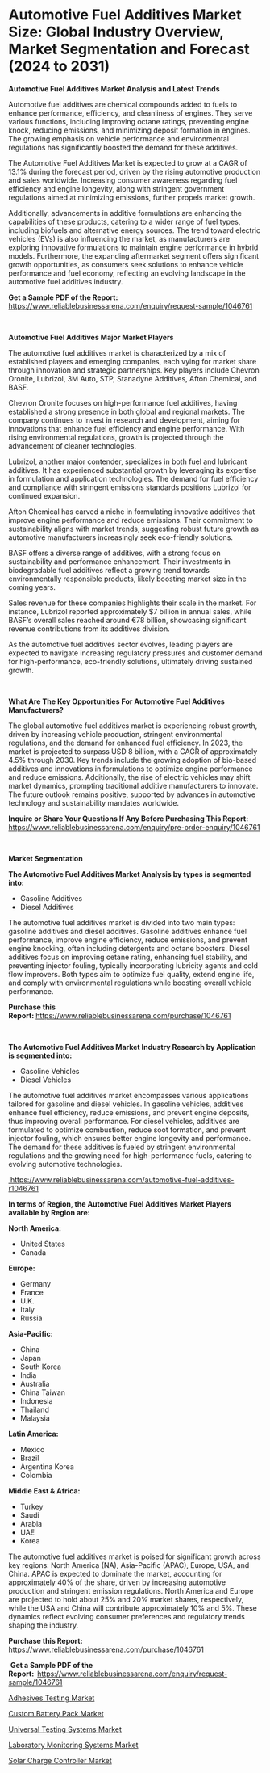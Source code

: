 <p><h1>Automotive Fuel Additives Market Size: Global Industry Overview, Market Segmentation and Forecast (2024 to 2031)</h1></p><p><strong>Automotive Fuel Additives Market Analysis and Latest Trends</strong></p>
<p><p>Automotive fuel additives are chemical compounds added to fuels to enhance performance, efficiency, and cleanliness of engines. They serve various functions, including improving octane ratings, preventing engine knock, reducing emissions, and minimizing deposit formation in engines. The growing emphasis on vehicle performance and environmental regulations has significantly boosted the demand for these additives.</p><p>The Automotive Fuel Additives Market is expected to grow at a CAGR of 13.1% during the forecast period, driven by the rising automotive production and sales worldwide. Increasing consumer awareness regarding fuel efficiency and engine longevity, along with stringent government regulations aimed at minimizing emissions, further propels market growth. </p><p>Additionally, advancements in additive formulations are enhancing the capabilities of these products, catering to a wider range of fuel types, including biofuels and alternative energy sources. The trend toward electric vehicles (EVs) is also influencing the market, as manufacturers are exploring innovative formulations to maintain engine performance in hybrid models. Furthermore, the expanding aftermarket segment offers significant growth opportunities, as consumers seek solutions to enhance vehicle performance and fuel economy, reflecting an evolving landscape in the automotive fuel additives industry.</p></p>
<p><strong>Get a Sample PDF of the Report:&nbsp;</strong> <a href="https://www.reliablebusinessarena.com/enquiry/request-sample/1046761?utm_campaign=1892&utm_medium=2&utm_source=Github&utm_content=ia&utm_term=26122024&utm_id=automotive-fuel-additives">https://www.reliablebusinessarena.com/enquiry/request-sample/1046761</a></p>
<p>&nbsp;</p>
<p><strong>Automotive Fuel Additives Major Market Players</strong></p>
<p><p>The automotive fuel additives market is characterized by a mix of established players and emerging companies, each vying for market share through innovation and strategic partnerships. Key players include Chevron Oronite, Lubrizol, 3M Auto, STP, Stanadyne Additives, Afton Chemical, and BASF.</p><p>Chevron Oronite focuses on high-performance fuel additives, having established a strong presence in both global and regional markets. The company continues to invest in research and development, aiming for innovations that enhance fuel efficiency and engine performance. With rising environmental regulations, growth is projected through the advancement of cleaner technologies.</p><p>Lubrizol, another major contender, specializes in both fuel and lubricant additives. It has experienced substantial growth by leveraging its expertise in formulation and application technologies. The demand for fuel efficiency and compliance with stringent emissions standards positions Lubrizol for continued expansion.</p><p>Afton Chemical has carved a niche in formulating innovative additives that improve engine performance and reduce emissions. Their commitment to sustainability aligns with market trends, suggesting robust future growth as automotive manufacturers increasingly seek eco-friendly solutions.</p><p>BASF offers a diverse range of additives, with a strong focus on sustainability and performance enhancement. Their investments in biodegradable fuel additives reflect a growing trend towards environmentally responsible products, likely boosting market size in the coming years.</p><p>Sales revenue for these companies highlights their scale in the market. For instance, Lubrizol reported approximately $7 billion in annual sales, while BASF’s overall sales reached around €78 billion, showcasing significant revenue contributions from its additives division.</p><p>As the automotive fuel additives sector evolves, leading players are expected to navigate increasing regulatory pressures and customer demand for high-performance, eco-friendly solutions, ultimately driving sustained growth.</p></p>
<p>&nbsp;</p>
<p><strong>What Are The Key Opportunities For Automotive Fuel Additives Manufacturers?</strong></p>
<p><p>The global automotive fuel additives market is experiencing robust growth, driven by increasing vehicle production, stringent environmental regulations, and the demand for enhanced fuel efficiency. In 2023, the market is projected to surpass USD 8 billion, with a CAGR of approximately 4.5% through 2030. Key trends include the growing adoption of bio-based additives and innovations in formulations to optimize engine performance and reduce emissions. Additionally, the rise of electric vehicles may shift market dynamics, prompting traditional additive manufacturers to innovate. The future outlook remains positive, supported by advances in automotive technology and sustainability mandates worldwide.</p></p>
<p><strong>Inquire or Share Your Questions If Any Before Purchasing This Report:</strong> <a href="https://www.reliablebusinessarena.com/enquiry/pre-order-enquiry/1046761?utm_campaign=1892&utm_medium=2&utm_source=Github&utm_content=ia&utm_term=26122024&utm_id=automotive-fuel-additives">https://www.reliablebusinessarena.com/enquiry/pre-order-enquiry/1046761</a></p>
<p>&nbsp;</p>
<p><strong>Market Segmentation</strong></p>
<p><strong>The Automotive Fuel Additives Market Analysis by types is segmented into:</strong></p>
<p><ul><li>Gasoline Additives</li><li>Diesel Additives</li></ul></p>
<p><p>The automotive fuel additives market is divided into two main types: gasoline additives and diesel additives. Gasoline additives enhance fuel performance, improve engine efficiency, reduce emissions, and prevent engine knocking, often including detergents and octane boosters. Diesel additives focus on improving cetane rating, enhancing fuel stability, and preventing injector fouling, typically incorporating lubricity agents and cold flow improvers. Both types aim to optimize fuel quality, extend engine life, and comply with environmental regulations while boosting overall vehicle performance.</p></p>
<p><strong>Purchase this Report:&nbsp;</strong><a href="https://www.reliablebusinessarena.com/purchase/1046761?utm_campaign=1892&utm_medium=2&utm_source=Github&utm_content=ia&utm_term=26122024&utm_id=automotive-fuel-additives">https://www.reliablebusinessarena.com/purchase/1046761</a></p>
<p>&nbsp;</p>
<p><strong>The Automotive Fuel Additives Market Industry Research by Application is segmented into:</strong></p>
<p><ul><li>Gasoline Vehicles</li><li>Diesel Vehicles</li></ul></p>
<p><p>The automotive fuel additives market encompasses various applications tailored for gasoline and diesel vehicles. In gasoline vehicles, additives enhance fuel efficiency, reduce emissions, and prevent engine deposits, thus improving overall performance. For diesel vehicles, additives are formulated to optimize combustion, reduce soot formation, and prevent injector fouling, which ensures better engine longevity and performance. The demand for these additives is fueled by stringent environmental regulations and the growing need for high-performance fuels, catering to evolving automotive technologies.</p></p>
<p><a href="https://www.reliablebusinessarena.com/automotive-fuel-additives-r1046761?utm_campaign=1892&utm_medium=2&utm_source=Github&utm_content=ia&utm_term=26122024&utm_id=automotive-fuel-additives">&nbsp;https://www.reliablebusinessarena.com/automotive-fuel-additives-r1046761</a></p>
<p><strong>In terms of Region, the Automotive Fuel Additives Market Players available by Region are:</strong></p>
<p>
    <p> <strong> North America: </strong>
        <ul>
            <li>United States</li>
            <li>Canada</li>
        </ul>
        </p> 
    <p> <strong> Europe: </strong>
        <ul>
            <li>Germany</li>
            <li>France</li>
            <li>U.K.</li>
            <li>Italy</li>
            <li>Russia</li>
        </ul>
        </p> 
    <p> <strong> Asia-Pacific: </strong>
        <ul>
            <li>China</li>
            <li>Japan</li>
            <li>South Korea</li>
            <li>India</li>
            <li>Australia</li>
            <li>China Taiwan</li>
            <li>Indonesia</li>
            <li>Thailand</li>
            <li>Malaysia</li>
        </ul>
        </p> 
    <p> <strong> Latin America: </strong>
        <ul>
            <li>Mexico</li>
            <li>Brazil</li>
            <li>Argentina Korea</li>
            <li>Colombia</li>
        </ul>
        </p> 
    <p> <strong> Middle East & Africa: </strong>
        <ul>
            <li>Turkey</li>
            <li>Saudi</li>
            <li>Arabia</li>
            <li>UAE</li>
            <li>Korea</li>
        </ul>
    </p>
    </p>
<p><p>The automotive fuel additives market is poised for significant growth across key regions: North America (NA), Asia-Pacific (APAC), Europe, USA, and China. APAC is expected to dominate the market, accounting for approximately 40% of the share, driven by increasing automotive production and stringent emission regulations. North America and Europe are projected to hold about 25% and 20% market shares, respectively, while the USA and China will contribute approximately 10% and 5%. These dynamics reflect evolving consumer preferences and regulatory trends shaping the industry.</p></p>
<p><strong>Purchase this Report: </strong><a href="https://www.reliablebusinessarena.com/purchase/1046761?utm_campaign=1892&utm_medium=2&utm_source=Github&utm_content=ia&utm_term=26122024&utm_id=automotive-fuel-additives">https://www.reliablebusinessarena.com/purchase/1046761</a></p>
<p>&nbsp;<strong>Get a Sample PDF of the Report:&nbsp;&nbsp;</strong><a href="https://www.reliablebusinessarena.com/enquiry/request-sample/1046761?utm_campaign=1892&utm_medium=2&utm_source=Github&utm_content=ia&utm_term=26122024&utm_id=automotive-fuel-additives">https://www.reliablebusinessarena.com/enquiry/request-sample/1046761</a></p>
<p><strong></strong></p>
<p><p><a href="https://www.linkedin.com/pulse/insightson-adhesives-testing-market-examining-markets-progress-npezc?utm_campaign=1892&utm_medium=2&utm_source=Github&utm_content=ia&utm_term=26122024&utm_id=automotive-fuel-additives">Adhesives Testing Market</a></p><p><a href="https://www.linkedin.com/pulse/financial-overview-market-analysis-custom-battery-pack-shareholding-zekfc?utm_campaign=1892&utm_medium=2&utm_source=Github&utm_content=ia&utm_term=26122024&utm_id=automotive-fuel-additives">Custom Battery Pack Market</a></p><p><a href="https://www.linkedin.com/pulse/in-depth-review-universal-testing-systems-market-size-segmentation-alc9c?utm_campaign=1892&utm_medium=2&utm_source=Github&utm_content=ia&utm_term=26122024&utm_id=automotive-fuel-additives">Universal Testing Systems Market</a></p><p><a href="https://www.linkedin.com/pulse/laboratory-monitoring-systems-market-transformation-comparative-7hloc?utm_campaign=1892&utm_medium=2&utm_source=Github&utm_content=ia&utm_term=26122024&utm_id=automotive-fuel-additives">Laboratory Monitoring Systems Market</a></p><p><a href="https://github.com/provorikovar/Market-Research-Report-List-6/blob/main/solar-charge-controller-market.md?utm_campaign=1892&utm_medium=2&utm_source=Github&utm_content=ia&utm_term=26122024&utm_id=automotive-fuel-additives">Solar Charge Controller Market</a></p></p>